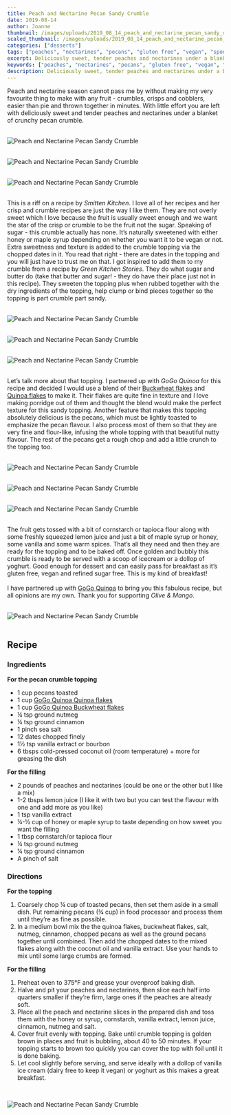 ```yaml
---
title: Peach and Nectarine Pecan Sandy Crumble
date: 2019-08-14
author: Joanne
thumbnail: /images/uploads/2019_08_14_peach_and_nectarine_pecan_sandy_crumble_1.jpg
scaled_thumbnail: /images/uploads/2019_08_14_peach_and_nectarine_pecan_sandy_crumble_0.jpg
categories: ["desserts"]
tags: ["peaches", "nectarines", "pecans", "gluten free", "vegan", "sponsored"]
excerpt: Deliciously sweet, tender peaches and nectarines under a blanket of crunchy pecan crumble
keywords: ["peaches", "nectarines", "pecans", "gluten free", "vegan", "crumble"]
description: Deliciously sweet, tender peaches and nectarines under a blanket of crunchy pecan crumble
---
```


Peach and nectarine season cannot pass me by without making my very favourite thing to make with any fruit - crumbles, crisps and cobblers, easier than pie and thrown together in minutes. With little effort you are left with deliciously sweet and tender peaches and nectarines under a blanket of crunchy pecan crumble.
</br>
</br>

![Peach and Nectarine Pecan Sandy Crumble](/images/uploads/2019_08_14_peach_and_nectarine_pecan_sandy_crumble_2.jpg)
</br>
</br>

![Peach and Nectarine Pecan Sandy Crumble](/images/uploads/2019_08_14_peach_and_nectarine_pecan_sandy_crumble_3.jpg)
</br>
</br>

![Peach and Nectarine Pecan Sandy Crumble](/images/uploads/2019_08_14_peach_and_nectarine_pecan_sandy_crumble_4.jpg)
</br>
</br>

This is a riff on a recipe by _Smitten Kitchen_. I love all of her recipes and her crisp and crumble recipes are just the way I like them. They are not overly sweet which I love because the fruit is usually sweet enough and we want the star of the crisp or crumble to be the fruit not the sugar. Speaking of sugar - this crumble actually has none. It’s naturally sweetened with either honey or maple syrup depending on whether you want it to be vegan or not. Extra sweetness and texture is added to the crumble topping via the chopped dates in it. You read that right - there are dates in the topping and you will just have to trust me on that. I got inspired to add them to my crumble from a recipe by _Green Kitchen Stories_. They do what sugar and butter do (take that butter and sugar! - they do have their place just not in this recipe). They sweeten the topping plus when rubbed together with the dry ingredients of the topping, help clump or bind pieces together so the topping is part crumble part sandy. 
</br>
</br>

![Peach and Nectarine Pecan Sandy Crumble](/images/uploads/2019_08_14_peach_and_nectarine_pecan_sandy_crumble_5.jpg)
</br>
</br>

![Peach and Nectarine Pecan Sandy Crumble](/images/uploads/2019_08_14_peach_and_nectarine_pecan_sandy_crumble_6.jpg)
</br>
</br>

![Peach and Nectarine Pecan Sandy Crumble](/images/uploads/2019_08_14_peach_and_nectarine_pecan_sandy_crumble_7.jpg)
</br>
</br>

Let’s talk more about that topping. I partnered up with _GoGo Quinoa_ for this recipe and decided I would use a blend of their <span class="highlight"><a rel="nofollow" href="https://www.gogoquinoa.com/products/buckwheat-flakes/">Buckwheat flakes</a></span> </span> and <span class="highlight"><a rel="nofollow" href="https://www.gogoquinoa.com/products/quinoa-flakes-pre-cooked/">Quinoa flakes</a></span> to make it. Their flakes are quite fine in texture and I love making porridge out of them and thought the blend would make the perfect texture for this sandy topping. Another feature that makes this topping absolutely delicious is the pecans, which must be lightly toasted to emphasize the pecan flavour. I also process most of them so that they are very fine and flour-like, infusing the whole topping with that beautiful nutty flavour. The rest of the pecans get a rough chop and add a little crunch to the topping too. 
</br>
</br>

![Peach and Nectarine Pecan Sandy Crumble](/images/uploads/2019_08_14_peach_and_nectarine_pecan_sandy_crumble_8.jpg)
</br>
</br>

![Peach and Nectarine Pecan Sandy Crumble](/images/uploads/2019_08_14_peach_and_nectarine_pecan_sandy_crumble_9.jpg)
</br>
</br>

![Peach and Nectarine Pecan Sandy Crumble](/images/uploads/2019_08_14_peach_and_nectarine_pecan_sandy_crumble_10.jpg)
</br>
</br>

The fruit gets tossed with a bit of cornstarch or tapioca flour along with some freshly squeezed lemon juice and just a bit of maple syrup or honey, some vanilla and some warm spices. That’s all they need and then they are ready for the topping and to be baked off. Once golden and bubbly this crumble is ready to be served with a scoop of icecream or a dollop of yoghurt. Good enough for dessert and can easily pass for breakfast as it’s gluten free, vegan and refined sugar free. This is my kind of breakfast! 
</br>
</br>
I have partnered up with <span class="highlight"><a rel="nofollow" href="https://www.gogoquinoa.com">GoGo Quinoa</a></span> to bring you this fabulous recipe, but all opinions are my own. Thank you for supporting _Olive & Mango_.
</br>
</br>

![Peach and Nectarine Pecan Sandy Crumble](/images/uploads/2019_08_14_peach_and_nectarine_pecan_sandy_crumble_11.jpg)
</br>
</br>

## Recipe
### Ingredients

__For the pecan crumble topping__

* <span itemprop="ingredients">1 cup pecans toasted</span>
* <span itemprop="ingredients">1 cup <span class="highlight"><a rel="nofollow" href="https://www.gogoquinoa.com/products/quinoa-flakes-pre-cooked/">GoGo Quinoa Quinoa flakes</a></span> </span>
* <span itemprop="ingredients">1 cup <span class="highlight"><a rel="nofollow" href="https://www.gogoquinoa.com/products/buckwheat-flakes/">GoGo Quinoa Buckwheat flakes</a></span> </span> </span>
* <span itemprop="ingredients">&frac14; tsp ground nutmeg</span>
* <span itemprop="ingredients">&frac14; tsp ground cinnamon</span>
* <span itemprop="ingredients">1 pinch sea salt</span>
* <span itemprop="ingredients">12 dates chopped finely </span>
* <span itemprop="ingredients">1&frac12; tsp vanilla extract or bourbon </span>
* <span itemprop="ingredients">6 tbsps cold-pressed coconut oil (room temperature) + more for greasing the dish</span>

__For the filling__

* <span itemprop="ingredients">2 pounds of peaches and nectarines (could be one or the other but I like a mix) </span>
* <span itemprop="ingredients">1-2 tbsps lemon juice (I like it with two but you can test the flavour with one and add more as you like)</span>
* <span itemprop="ingredients">1 tsp vanilla extract </span>
* <span itemprop="ingredients">&frac14;-&frac12; cup of honey or maple syrup to taste depending on how sweet you want the filling </span>
* <span itemprop="ingredients">1 tbsp cornstarch/or tapioca flour </span>
* <span itemprop="ingredients">&frac14; tsp ground nutmeg</span>
* <span itemprop="ingredients">&frac14; tsp ground cinnamon</span>
* <span itemprop="ingredients">A pinch of salt</span>

### Directions

__For the topping__

1. Coarsely chop &frac14; cup of toasted pecans, then set them aside in a small dish. Put remaining pecans (&frac34; cup) in food processor and process them until they’re as fine as possible. 
2. In a medium bowl mix the the quinoa flakes, buckwheat flakes, salt, nutmeg, cinnamon, chopped pecans as well as the ground pecans together until combined. Then add the chopped dates to the mixed flakes along with the coconut oil and vanilla extract. Use your hands to mix until some large crumbs are formed. 

__For the filling__

1. Preheat oven to 375°F and grease your ovenproof baking dish. 
2. Halve and pit your peaches and nectarines, then slice each half into quarters smaller if they’re firm, large ones if the peaches are already soft. 
3. Place all the peach and nectarine slices in the prepared dish and toss them with the honey or syrup, cornstarch, vanilla extract, lemon juice, cinnamon, nutmeg and salt.
4. Cover fruit evenly with topping. Bake until crumble topping is golden brown in places and fruit is bubbling, about 40 to 50 minutes. If your topping starts to brown too quickly you can cover the top with foil until it is done baking.
5. Let cool slightly before serving, and serve ideally with a dollop of vanilla ice cream (dairy free to keep it vegan) or yoghurt as this makes a great breakfast.

</br>

![Peach and Nectarine Pecan Sandy Crumble](/images/uploads/2019_08_14_peach_and_nectarine_pecan_sandy_crumble_12.jpg)

